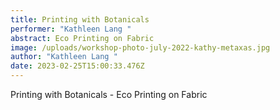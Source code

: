 ```yaml
---
title: Printing with Botanicals
performer: "Kathleen Lang "
abstract: Eco Printing on Fabric
image: /uploads/workshop-photo-july-2022-kathy-metaxas.jpg
author: "Kathleen Lang "
date: 2023-02-25T15:00:33.476Z
---
```

Printing with Botanicals - Eco Printing on Fabric